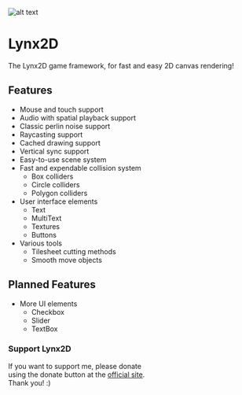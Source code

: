 ![alt text](https://github.com/arthurb123/lynx2d/raw/master/resources/logo_dark.ico "Lynx2D Logo Dark")<br>
# Lynx2D
The Lynx2D game framework, for fast and easy 2D canvas rendering!

## Features
- Mouse and touch support
- Audio with spatial playback support
- Classic perlin noise support
- Raycasting support
- Cached drawing support
- Vertical sync support
- Easy-to-use scene system
- Fast and expendable collision system
  * Box colliders
  * Circle colliders
  * Polygon colliders
- User interface elements
  * Text
  * MultiText
  * Textures
  * Buttons
- Various tools
  * Tilesheet cutting methods
  * Smooth move objects

## Planned Features
- More UI elements
  * Checkbox
  * Slider
  * TextBox

### Support Lynx2D
If you want to support me, please donate<br>
using the donate button at the [official site](http:www.lynx2d.com).<br>
Thank you! :)
